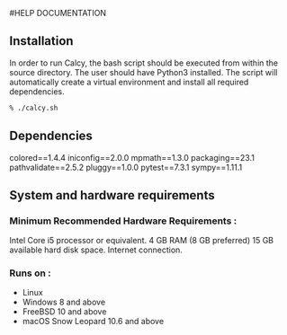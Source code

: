 #HELP DOCUMENTATION

## Installation

In order to run Calcy, the bash script should be executed from within the source directory. The user should have Python3 installed. The script will automatically create a virtual environment and install all required dependencies.

```bash
% ./calcy.sh

```

## Dependencies

colored==1.4.4
iniconfig==2.0.0
mpmath==1.3.0
packaging==23.1
pathvalidate==2.5.2
pluggy==1.0.0
pytest==7.3.1
sympy==1.11.1

## System and hardware requirements

### Minimum Recommended Hardware Requirements :

Intel Core i5 processor or equivalent.
4 GB RAM (8 GB preferred)
15 GB available hard disk space.
Internet connection.

### Runs on :

- Linux
- Windows 8 and above
- FreeBSD 10 and above
- macOS Snow Leopard 10.6 and above
